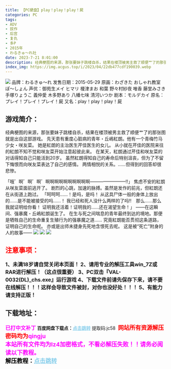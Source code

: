 ```yaml
---
title: 【PC硬盘】play！play！play！屍
categories: PC
tags:
- ADV
- 拔作
- 后宫
- 复仇
- 多P
- 2015年
- わるきゅ～れ社
date: 2023-7-21 8:01:00
description: 经典梗图的来源，那张要妹子跳楼自杀，结果在楼顶被男主救了顺便艹了的那张图就是出自这部游戏。先天患有重度心脏病的青年・丘嶋紅朗。他有一个青梅竹马少女・咲友菜。她是紅朗的主治医生芹佳医生的女儿。从小就在芹佳的医院来往的紅朗不知不觉和咲友菜开始注意起彼此来。在某天，紅朗通过芹佳和咲友菜的对话得知自己只能活到20岁。
index_img: https://img.acgus.top/i/2023/04/22db477cdf190039.webp
---
```

![](https://img.acgus.top/i/2023/04/22db477cdf190039.webp)
品牌：わるきゅ～れ
发售日期：2015-05-29
原画：わざきた おしゃれ教室 ぽ～しょん
声优：御苑生メイ ヒマリ 榎津まお 和葉 野々村紗夜 唯香 藤堂みさき 手塚りょうこ 義仲愛 木多野あり 八幡七味 清河いつか
剧本：モルデカイ
原名：プレイ！プレイ！プレイ！屍
又名：play！play！play！屍

## 游戏简介：
经典梗图的来源，那张要妹子跳楼自杀，结果在楼顶被男主救了顺便艹了的那张图就是出自这部游戏。
先天患有重度心脏病的青年・丘嶋紅朗。他有一个青梅竹马少女・咲友菜。
她是紅朗的主治医生芹佳医生的女儿。
从小就在芹佳的医院来往的紅朗不知不觉和咲友菜开始注意起彼此来。
在某天，紅朗通过芹佳和咲友菜的对话得知自己只能活到20岁。
虽然紅朗得知自己的寿命后特别沮丧，但为了不留下悔恨而向咲友菜表达了自己的感情。
两情相悦的关系。……但得到的回答却很悲惨。

「哦゛啊゛啊゛啊゛啊啊啊啊啊啊啊啊啊啊————————!!」
焦虑不安的紅朗从咲友菜面前逃开了。
剧烈的心跳，加速的脉搏。虽然是发作的前兆，但紅朗还在从街道上跑过。
「呵呵呵……！是吗，是吗！
从这具尸体一般的身体上放出的……是不能被接受的吗……！
我已经和死人没什么两样的了吗!!　那么……那么我就证明给你看！
证明我还活着！证明我的……还在渴望生命！」
――在这瞬间、强暴魔・丘嶋紅朗诞生了。
在生与死之间喘息的青年最终到达的境地。那便是牺牲自己的生命重复生殖行为的强暴魔之道……
究竟紅朗能否贯彻这条道路，证明自己的生命呢。
亦或是出师未捷身先死地含恨死去呢。
这是被“死亡”附身的人的故事——
![](https://img.acgus.top/i/2023/04/03f6ed2ce7190059.webp)
![](https://img.acgus.top/i/2023/04/833ef03d63190055.webp)
![](https://img.acgus.top/i/2023/04/bc3a0c61eb190049.webp)





## <font color=#FF0000 >注意事项：</font>
<font size=3><b>1、未满18岁请自觉关闭本页面！
2、请用专业的解压工具win_7Z或RAR进行解压！（这点很重要）
3、PC双击『VAL-0032(DL)_chs.exe』运行游戏
4、下载文件前请先保存下来，请不要在线解压！！！这样会导致文件被封，对你也没好处！！！
5、有能力请支持正版！</b></font>

## 下载地址：
<font color=#FF00FF size=3><b>已打中文补丁</b></font>
<b>百度网盘下载点：</b><a href="https://pan.baidu.com/s/1q0lxfN8lqskApUXi0rNy5w?pwd=jc58" style="color: #87CEEB;"><b>点击跳转</b></a> 提取码:jc58
<a style="padding: 0" href="https://post.qingju.org/AD/"><img style="max-width:100%" src="https://img.acgus.top/i/2024/07/478f689b8021d8d499ab43d21acf137a.gif" alt=""></a>
<b><font color=#FF0000 size=4>网站所有资源解压密码均为</b></font><b><font color=#FF00FF size=4>qingju</font><font color=#FF0000 ></font></b><br><b><font color=#FF00FF size=4>本站所有文件均为lz4加密格式，不看必解压失败！！请务必阅读以下教程。</b></font><br><b><font color=#000 size=4>解压教程：</b><a href="https://post.qingju.org/tutorial/000/" style="color: #87CEEB;"><b>点击跳转</b></a>